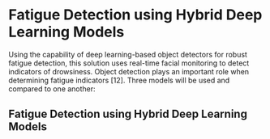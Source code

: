 # Fatigue Detection using Hybrid Deep Learning Models
Using the capability of deep learning-based object detectors for robust fatigue detection, this solution uses real-time facial monitoring to detect indicators of drowsiness. Object detection plays an important role when determining fatigue indicators [12]. Three models will be used and compared to one another:
## Fatigue Detection using Hybrid Deep Learning Models

